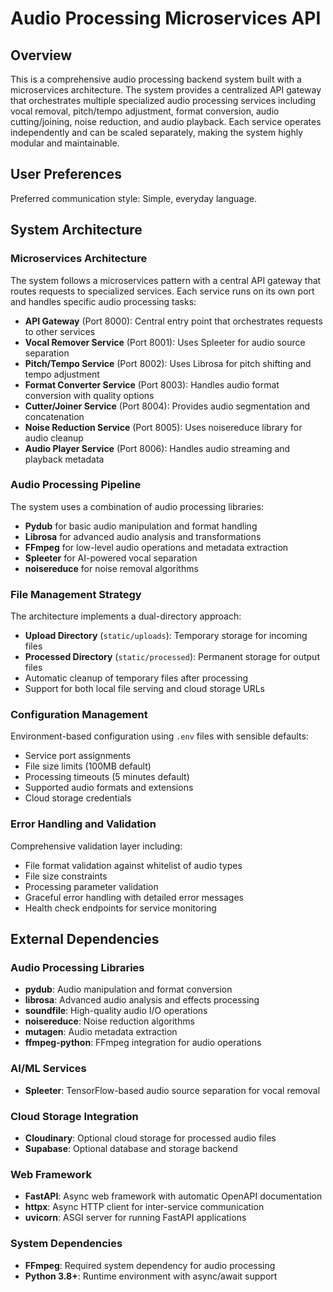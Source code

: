 # Audio Processing Microservices API

## Overview

This is a comprehensive audio processing backend system built with a microservices architecture. The system provides a centralized API gateway that orchestrates multiple specialized audio processing services including vocal removal, pitch/tempo adjustment, format conversion, audio cutting/joining, noise reduction, and audio playback. Each service operates independently and can be scaled separately, making the system highly modular and maintainable.

## User Preferences

Preferred communication style: Simple, everyday language.

## System Architecture

### Microservices Architecture
The system follows a microservices pattern with a central API gateway that routes requests to specialized services. Each service runs on its own port and handles specific audio processing tasks:

- **API Gateway** (Port 8000): Central entry point that orchestrates requests to other services
- **Vocal Remover Service** (Port 8001): Uses Spleeter for audio source separation
- **Pitch/Tempo Service** (Port 8002): Uses Librosa for pitch shifting and tempo adjustment
- **Format Converter Service** (Port 8003): Handles audio format conversion with quality options
- **Cutter/Joiner Service** (Port 8004): Provides audio segmentation and concatenation
- **Noise Reduction Service** (Port 8005): Uses noisereduce library for audio cleanup
- **Audio Player Service** (Port 8006): Handles audio streaming and playback metadata

### Audio Processing Pipeline
The system uses a combination of audio processing libraries:
- **Pydub** for basic audio manipulation and format handling
- **Librosa** for advanced audio analysis and transformations
- **FFmpeg** for low-level audio operations and metadata extraction
- **Spleeter** for AI-powered vocal separation
- **noisereduce** for noise removal algorithms

### File Management Strategy
The architecture implements a dual-directory approach:
- **Upload Directory** (`static/uploads`): Temporary storage for incoming files
- **Processed Directory** (`static/processed`): Permanent storage for output files
- Automatic cleanup of temporary files after processing
- Support for both local file serving and cloud storage URLs

### Configuration Management
Environment-based configuration using `.env` files with sensible defaults:
- Service port assignments
- File size limits (100MB default)
- Processing timeouts (5 minutes default)
- Supported audio formats and extensions
- Cloud storage credentials

### Error Handling and Validation
Comprehensive validation layer including:
- File format validation against whitelist of audio types
- File size constraints
- Processing parameter validation
- Graceful error handling with detailed error messages
- Health check endpoints for service monitoring

## External Dependencies

### Audio Processing Libraries
- **pydub**: Audio manipulation and format conversion
- **librosa**: Advanced audio analysis and effects processing
- **soundfile**: High-quality audio I/O operations
- **noisereduce**: Noise reduction algorithms
- **mutagen**: Audio metadata extraction
- **ffmpeg-python**: FFmpeg integration for audio operations

### AI/ML Services
- **Spleeter**: TensorFlow-based audio source separation for vocal removal

### Cloud Storage Integration
- **Cloudinary**: Optional cloud storage for processed audio files
- **Supabase**: Optional database and storage backend

### Web Framework
- **FastAPI**: Async web framework with automatic OpenAPI documentation
- **httpx**: Async HTTP client for inter-service communication
- **uvicorn**: ASGI server for running FastAPI applications

### System Dependencies
- **FFmpeg**: Required system dependency for audio processing
- **Python 3.8+**: Runtime environment with async/await support